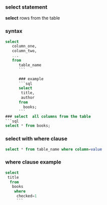 ### select statement

**select** rows from the table


### syntax
```sql
select 
   column_one,
   column_two, 
   ...
   from
      table_name
      ``` 

      ### example
      ```sql
      select
       title,
       author
      from
        books;
      ```
### select  all columns from the table
```sql
select * from books;
```


### select with where clause
```sql
select * from table_name where column=value
```

### where clause example
```sql
select
 title
  from
   books
    where
     checked=1
     ```